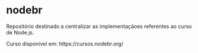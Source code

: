 # nodebr
<p>
  Repositório destinado a centralizar as implementaçãoes referentes ao curso de Node.js.
</p>
<p>
  Curso disponível em: https://cursos.nodebr.org/
</p>
